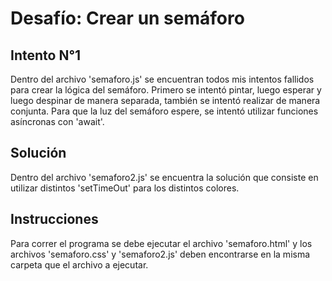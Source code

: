 # Desafío: Crear un semáforo
## Intento N°1

Dentro del archivo 'semaforo.js' se encuentran todos mis intentos fallidos para crear la lógica del semáforo. Primero se intentó pintar, luego esperar y luego despinar de manera separada, también se intentó realizar de manera conjunta. Para que la luz del semáforo espere, se intentó utilizar funciones asíncronas con 'await'.

## Solución

Dentro del archivo 'semaforo2.js' se encuentra la solución que consiste en utilizar distintos 'setTimeOut' para los distintos colores.

## Instrucciones

Para correr el programa se debe ejecutar el archivo 'semaforo.html' y los archivos 'semaforo.css' y 'semaforo2.js' deben encontrarse en la misma carpeta que el archivo a ejecutar.
